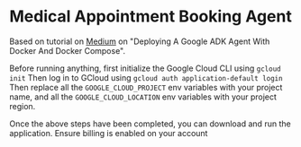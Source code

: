 # Medical Appointment Booking Agent

Based on tutorial on [Medium](https://medium.com/@rohanmitra8/deploying-a-google-adk-agent-with-docker-and-docker-compose-4a0e85ca2970) on "Deploying A Google ADK Agent With Docker And Docker Compose".

Before running anything, first initialize the Google Cloud CLI using `gcloud init`
Then log in to GCloud using `gcloud auth application-default login`
Then replace all the `GOOGLE_CLOUD_PROJECT` env variables with your project name, and all the `GOOGLE_CLOUD_LOCATION` env variables with your project region.

Once the above steps have been completed, you can download and run the application. Ensure billing is enabled on your account
